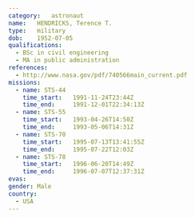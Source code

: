 ```yaml
---
category:	astronaut
name:	HENDRICKS, Terence T.
type:	military
dob:	1952-07-05
qualifications:
  - BSc in civil engineering
  - MA in public administration
references:
  - http://www.nasa.gov/pdf/740566main_current.pdf
missions:
  - name: STS-44
    time_start:   1991-11-24T23:44Z
    time_end:     1991-12-01T22:34:13Z
  - name: STS-55
    time_start:   1993-04-26T14:50Z
    time_end:     1993-05-06T14:31Z
  - name: STS-70
    time_start:   1995-07-13T13:41:55Z
    time_end:     1995-07-22T12:03Z
  - name: STS-78
    time_start:   1996-06-20T14:49Z
    time_end:     1996-07-07T12:37:31Z
evas:
gender:	Male
country:
  - USA
---
```


